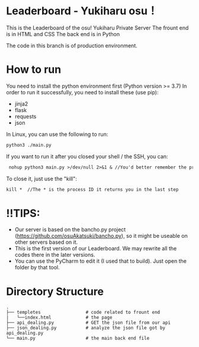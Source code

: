 # Leaderboard - Yukiharu osu！


This is the Leaderboard of the osu! Yukiharu Private Server
The frount end is in HTML and CSS
The back end is in Python

The code in this branch is of production environment.

# How to run

You need to install the python environment first (Python version >= 3.7)
In order to run it successfully, you need to install these (use pip):
- jinja2
- flask
- requests
- json

In Linux, you can use the following to run:
```md
python3 ./main.py

```
If you want to run it after you closed your shell / the SSH, you can:
```md
 nohup python3 main.py >/dev/null 2>&1 & //You'd better remember the process ID it returns you.

```
To close it, just use the "kill":
```md
kill *  //The * is the process ID it returns you in the last step

```
# !!TIPS:
- Our server is based on the bancho.py project (https://github.com/osuAkatsuki/bancho.py), so it might be useable on other servers based on it.
- This is the first version of our Leaderboard. We may rewrite all the codes there in the later versions.
- You can use the PyCharm to edit it (I used that to build). Just open the folder by that tool.

# Directory Structure
    .
    ├── templetes                 # code related to frount end
    |   └──index.html             # the page
    ├── api_dealing.py            # GET the json file from our api
    ├── json_dealing.py           # analyze the json file got by api_dealing.py
    └── main.py                   # the main back end file
